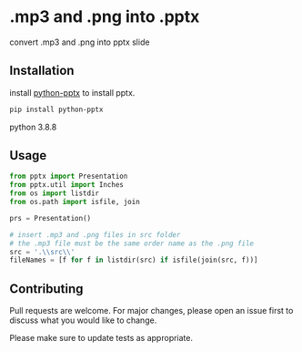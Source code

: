 # .mp3 and .png into .pptx
convert .mp3 and .png into pptx slide

## Installation

install [python-pptx](https://pypi.org/project/python-pptx/) to install pptx.

```bash
pip install python-pptx
```
python 3.8.8

## Usage

```python
from pptx import Presentation
from pptx.util import Inches
from os import listdir
from os.path import isfile, join

prs = Presentation()

# insert .mp3 and .png files in src folder 
# the .mp3 file must be the same order name as the .png file
src = '.\\src\\'
fileNames = [f for f in listdir(src) if isfile(join(src, f))]
```

## Contributing
Pull requests are welcome. For major changes, please open an issue first to discuss what you would like to change.

Please make sure to update tests as appropriate.
